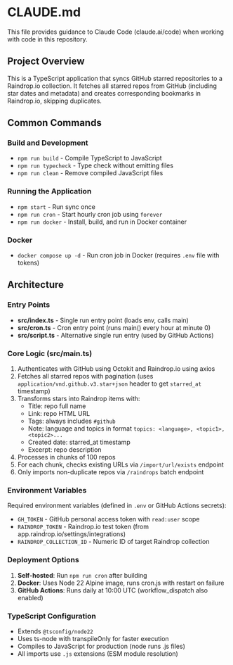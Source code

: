 # CLAUDE.md

This file provides guidance to Claude Code (claude.ai/code) when working with code in this repository.

## Project Overview

This is a TypeScript application that syncs GitHub starred repositories to a Raindrop.io collection. It fetches all starred repos from GitHub (including star dates and metadata) and creates corresponding bookmarks in Raindrop.io, skipping duplicates.

## Common Commands

### Build and Development
- `npm run build` - Compile TypeScript to JavaScript
- `npm run typecheck` - Type check without emitting files
- `npm run clean` - Remove compiled JavaScript files

### Running the Application
- `npm start` - Run sync once
- `npm run cron` - Start hourly cron job using `forever`
- `npm run docker` - Install, build, and run in Docker container

### Docker
- `docker compose up -d` - Run cron job in Docker (requires `.env` file with tokens)

## Architecture

### Entry Points
- **src/index.ts** - Single run entry point (loads env, calls main)
- **src/cron.ts** - Cron entry point (runs main() every hour at minute 0)
- **src/script.ts** - Alternative single run entry (used by GitHub Actions)

### Core Logic (src/main.ts)
1. Authenticates with GitHub using Octokit and Raindrop.io using axios
2. Fetches all starred repos with pagination (uses `application/vnd.github.v3.star+json` header to get `starred_at` timestamp)
3. Transforms stars into Raindrop items with:
   - Title: repo full name
   - Link: repo HTML URL
   - Tags: always includes `#github`
   - Note: language and topics in format `topics: <language>, <topic1>, <topic2>...`
   - Created date: starred_at timestamp
   - Excerpt: repo description
4. Processes in chunks of 100 repos
5. For each chunk, checks existing URLs via `/import/url/exists` endpoint
6. Only imports non-duplicate repos via `/raindrops` batch endpoint

### Environment Variables
Required environment variables (defined in `.env` or GitHub Actions secrets):
- `GH_TOKEN` - GitHub personal access token with `read:user` scope
- `RAINDROP_TOKEN` - Raindrop.io test token (from app.raindrop.io/settings/integrations)
- `RAINDROP_COLLECTION_ID` - Numeric ID of target Raindrop collection

### Deployment Options
1. **Self-hosted**: Run `npm run cron` after building
2. **Docker**: Uses Node 22 Alpine image, runs cron.js with restart on failure
3. **GitHub Actions**: Runs daily at 10:00 UTC (workflow_dispatch also enabled)

### TypeScript Configuration
- Extends `@tsconfig/node22`
- Uses ts-node with transpileOnly for faster execution
- Compiles to JavaScript for production (node runs .js files)
- All imports use `.js` extensions (ESM module resolution)
